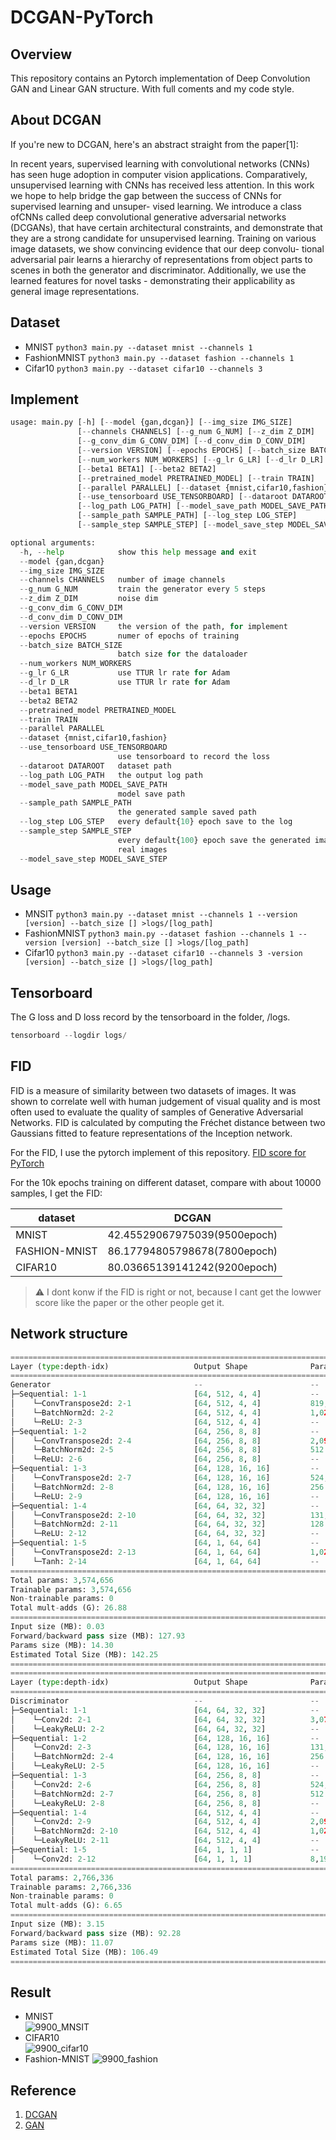 # DCGAN-PyTorch

## Overview
This repository contains an Pytorch implementation of Deep Convolution GAN and Linear GAN structure.
With full coments and my code style.

## About DCGAN
If you're new to DCGAN, here's an abstract straight from the paper[1]:

In recent years, supervised learning with convolutional networks (CNNs) has seen huge adoption in computer vision applications. Comparatively, unsupervised learning with CNNs has received less attention. In this work we hope to help bridge the gap between the success of CNNs for supervised learning and unsuper- vised learning. We introduce a class ofCNNs called deep convolutional generative adversarial networks (DCGANs), that have certain architectural constraints, and demonstrate that they are a strong candidate for unsupervised learning. Training on various image datasets, we show convincing evidence that our deep convolu- tional adversarial pair learns a hierarchy of representations from object parts to scenes in both the generator and discriminator. Additionally, we use the learned features for novel tasks - demonstrating their applicability as general image representations.

## Dataset 
- MNIST
`python3 main.py --dataset mnist --channels 1`
- FashionMNIST
`python3 main.py --dataset fashion --channels 1`
- Cifar10
`python3 main.py --dataset cifar10 --channels 3`

## Implement
``` python
usage: main.py [-h] [--model {gan,dcgan}] [--img_size IMG_SIZE]
               [--channels CHANNELS] [--g_num G_NUM] [--z_dim Z_DIM]
               [--g_conv_dim G_CONV_DIM] [--d_conv_dim D_CONV_DIM]
               [--version VERSION] [--epochs EPOCHS] [--batch_size BATCH_SIZE]
               [--num_workers NUM_WORKERS] [--g_lr G_LR] [--d_lr D_LR]
               [--beta1 BETA1] [--beta2 BETA2]
               [--pretrained_model PRETRAINED_MODEL] [--train TRAIN]
               [--parallel PARALLEL] [--dataset {mnist,cifar10,fashion}]
               [--use_tensorboard USE_TENSORBOARD] [--dataroot DATAROOT]
               [--log_path LOG_PATH] [--model_save_path MODEL_SAVE_PATH]
               [--sample_path SAMPLE_PATH] [--log_step LOG_STEP]
               [--sample_step SAMPLE_STEP] [--model_save_step MODEL_SAVE_STEP]

optional arguments:
  -h, --help            show this help message and exit
  --model {gan,dcgan}
  --img_size IMG_SIZE
  --channels CHANNELS   number of image channels
  --g_num G_NUM         train the generator every 5 steps
  --z_dim Z_DIM         noise dim
  --g_conv_dim G_CONV_DIM
  --d_conv_dim D_CONV_DIM
  --version VERSION     the version of the path, for implement
  --epochs EPOCHS       numer of epochs of training
  --batch_size BATCH_SIZE
                        batch size for the dataloader
  --num_workers NUM_WORKERS
  --g_lr G_LR           use TTUR lr rate for Adam
  --d_lr D_LR           use TTUR lr rate for Adam
  --beta1 BETA1
  --beta2 BETA2
  --pretrained_model PRETRAINED_MODEL
  --train TRAIN
  --parallel PARALLEL
  --dataset {mnist,cifar10,fashion}
  --use_tensorboard USE_TENSORBOARD
                        use tensorboard to record the loss
  --dataroot DATAROOT   dataset path
  --log_path LOG_PATH   the output log path
  --model_save_path MODEL_SAVE_PATH
                        model save path
  --sample_path SAMPLE_PATH
                        the generated sample saved path
  --log_step LOG_STEP   every default{10} epoch save to the log
  --sample_step SAMPLE_STEP
                        every default{100} epoch save the generated images and
                        real images
  --model_save_step MODEL_SAVE_STEP
```

## Usage
- MNSIT
`python3 main.py --dataset mnist --channels 1 --version [version] --batch_size [] >logs/[log_path]`
- FashionMNIST
`python3 main.py --dataset fashion --channels 1 --version [version] --batch_size [] >logs/[log_path]`
- Cifar10
`python3 main.py --dataset cifar10 --channels 3 -version [version] --batch_size [] >logs/[log_path]`

## Tensorboard 
The G loss and D loss record by the tensorboard in the folder, /logs.
``` python
tensorboard --logdir logs/
```

## FID
FID is a measure of similarity between two datasets of images. It was shown to correlate well with human judgement of visual quality and is most often used to evaluate the quality of samples of Generative Adversarial Networks. FID is calculated by computing the Fréchet distance between two Gaussians fitted to feature representations of the Inception network.

For the FID, I use the pytorch implement of this repository. [FID score for PyTorch](https://github.com/mseitzer/pytorch-fid)

For the 10k epochs training on different dataset, compare with about 10000 samples, I get the FID: 

| dataset | DCGAN |
| ---- | ---- |
| MNIST | 42.45529067975039(9500epoch) |
| FASHION-MNIST | 86.17794805798678(7800epoch) | 
| CIFAR10 | 80.03665139141242(9200epoch) |

> :warning: I dont konw if the FID is right or not, because I cant get the lowwer score like the paper or the other people get it. 
## Network structure
``` python
==========================================================================================
Layer (type:depth-idx)                   Output Shape              Param #
==========================================================================================
Generator                                --                        --
├─Sequential: 1-1                        [64, 512, 4, 4]           --
│    └─ConvTranspose2d: 2-1              [64, 512, 4, 4]           819,200
│    └─BatchNorm2d: 2-2                  [64, 512, 4, 4]           1,024
│    └─ReLU: 2-3                         [64, 512, 4, 4]           --
├─Sequential: 1-2                        [64, 256, 8, 8]           --
│    └─ConvTranspose2d: 2-4              [64, 256, 8, 8]           2,097,152
│    └─BatchNorm2d: 2-5                  [64, 256, 8, 8]           512
│    └─ReLU: 2-6                         [64, 256, 8, 8]           --
├─Sequential: 1-3                        [64, 128, 16, 16]         --
│    └─ConvTranspose2d: 2-7              [64, 128, 16, 16]         524,288
│    └─BatchNorm2d: 2-8                  [64, 128, 16, 16]         256
│    └─ReLU: 2-9                         [64, 128, 16, 16]         --
├─Sequential: 1-4                        [64, 64, 32, 32]          --
│    └─ConvTranspose2d: 2-10             [64, 64, 32, 32]          131,072
│    └─BatchNorm2d: 2-11                 [64, 64, 32, 32]          128
│    └─ReLU: 2-12                        [64, 64, 32, 32]          --
├─Sequential: 1-5                        [64, 1, 64, 64]           --
│    └─ConvTranspose2d: 2-13             [64, 1, 64, 64]           1,024
│    └─Tanh: 2-14                        [64, 1, 64, 64]           --
==========================================================================================
Total params: 3,574,656
Trainable params: 3,574,656
Non-trainable params: 0
Total mult-adds (G): 26.88
==========================================================================================
Input size (MB): 0.03
Forward/backward pass size (MB): 127.93
Params size (MB): 14.30
Estimated Total Size (MB): 142.25
==========================================================================================
==========================================================================================
Layer (type:depth-idx)                   Output Shape              Param #
==========================================================================================
Discriminator                            --                        --
├─Sequential: 1-1                        [64, 64, 32, 32]          --
│    └─Conv2d: 2-1                       [64, 64, 32, 32]          3,072
│    └─LeakyReLU: 2-2                    [64, 64, 32, 32]          --
├─Sequential: 1-2                        [64, 128, 16, 16]         --
│    └─Conv2d: 2-3                       [64, 128, 16, 16]         131,072
│    └─BatchNorm2d: 2-4                  [64, 128, 16, 16]         256
│    └─LeakyReLU: 2-5                    [64, 128, 16, 16]         --
├─Sequential: 1-3                        [64, 256, 8, 8]           --
│    └─Conv2d: 2-6                       [64, 256, 8, 8]           524,544
│    └─BatchNorm2d: 2-7                  [64, 256, 8, 8]           512
│    └─LeakyReLU: 2-8                    [64, 256, 8, 8]           --
├─Sequential: 1-4                        [64, 512, 4, 4]           --
│    └─Conv2d: 2-9                       [64, 512, 4, 4]           2,097,664
│    └─BatchNorm2d: 2-10                 [64, 512, 4, 4]           1,024
│    └─LeakyReLU: 2-11                   [64, 512, 4, 4]           --
├─Sequential: 1-5                        [64, 1, 1, 1]             --
│    └─Conv2d: 2-12                      [64, 1, 1, 1]             8,192
==========================================================================================
Total params: 2,766,336
Trainable params: 2,766,336
Non-trainable params: 0
Total mult-adds (G): 6.65
==========================================================================================
Input size (MB): 3.15
Forward/backward pass size (MB): 92.28
Params size (MB): 11.07
Estimated Total Size (MB): 106.49
==========================================================================================

```
## Result
- MNIST  
![9900_MNSIT](img/9900_MNIST.png)
- CIFAR10  
![9900_cifar10](img/9900_cifar10.png)
- Fashion-MNIST
![9900_fashion](img/9900_fashion.png)
## Reference
1. [DCGAN](https://arxiv.org/abs/1511.06434)
2. [GAN](https://arxiv.org/abs/1406.2661)
